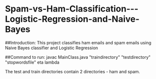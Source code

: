 # Spam-vs-Ham-Classification---Logistic-Regression-and-Naive-Bayes
##Introduction:
This project classifies ham emails and spam emails using Naive Bayes classifier and Logistic Regression

##Command to run:
javac MainClass.java "traindirectory" "testdirectory" "stopwordsfile" eta lambda

The test and train directories contain 2 directories - ham  and spam.
